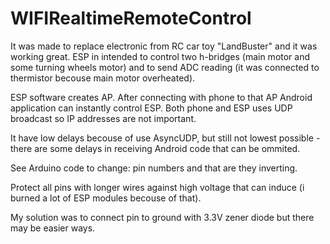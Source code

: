 # WIFIRealtimeRemoteControl

It was made to replace electronic from RC car toy "LandBuster" and it was working great.
ESP in intended to control two h-bridges (main motor and some turning wheels motor) and to send ADC reading (it was connected to thermistor becouse main motor overheated).

ESP software creates AP. After connecting with phone to that AP Android application can instantly control ESP. Both phone and ESP uses UDP broadcast so IP addresses are not important.

It have low delays becouse of use AsyncUDP, but still not lowest possible - there are some delays in receiving Android code that can be ommited.

See Arduino code to change: pin numbers and that are they inverting. 

Protect all pins with longer wires against high voltage that can induce (i burned a lot of ESP modules becouse of that). 

My solution was to connect pin to ground with 3.3V zener diode but there may be easier ways.

